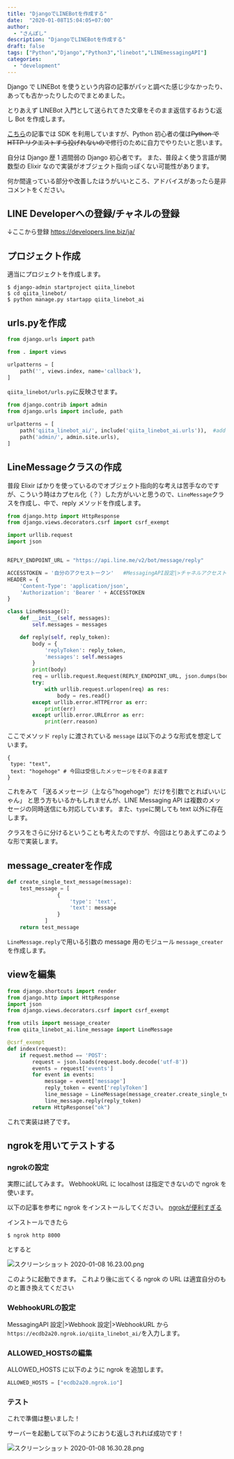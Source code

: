 ```yaml
---
title: "DjangoでLINEBotを作成する"
date:  "2020-01-08T15:04:05+07:00"
author:
  - "さんぽし"
description: "DjangoでLINEBotを作成する"
draft: false
tags: ["Python","Django","Python3","linebot","LINEmessagingAPI"]
categories:
  - "development"
---
```


Django で LINEBot を使うという内容の記事がパッと調べた感じ少なかったり、あっても古かったりしたのでまとめました。

とりあえず LINEBot 入門として送られてきた文章をそのまま返信するおうむ返し Bot を作成します。

[こちら](https://murabitoleg.com/line-bot/)の記事では SDK を利用していますが、Python 初心者の僕は~~Python で HTTP リクエストすら投げれないので~~修行のために自力でやりたいと思います。

自分は Django 歴 1 週間弱の Django 初心者です。
また、普段よく使う言語が関数型の Elixir なので実装がオブジェクト指向っぽくない可能性があります。

何か間違っている部分や改善したほうがいいところ、アドバイスがあったら是非コメントをください。


## LINE Developerへの登録/チャネルの登録
↓ここから登録
https://developers.line.biz/ja/

## プロジェクト作成
適当にプロジェクトを作成します。

```
$ django-admin startproject qiita_linebot
$ cd qiita_linebot/
$ python manage.py startapp qiita_linebot_ai
```

## urls.pyを作成
```qiita_linebot_ai/urls.py
from django.urls import path

from . import views

urlpatterns = [
    path('', views.index, name='callback'),
]
```

`qiita_linebot/urls.py`に反映させます。

```qiita_linebot/urls.py
from django.contrib import admin
from django.urls import include, path

urlpatterns = [
    path('qiita_linebot_ai/', include('qiita_linebot_ai.urls')),  #add
    path('admin/', admin.site.urls),
]
```
## LineMessageクラスの作成
普段 Elixir ばかりを使っているのでオブジェクト指向的な考えは苦手なのですが、こういう時はカプセル化（？）した方がいいと思うので、`LineMessage`クラスを作成し、中で、reply メソッドを作成します。


```line_message.py
from django.http import HttpResponse
from django.views.decorators.csrf import csrf_exempt

import urllib.request
import json


REPLY_ENDPOINT_URL = "https://api.line.me/v2/bot/message/reply"

ACCESSTOKEN = '自分のアクセストークン'   #MessagingAPI設定|>チャネルアクセストークンからアクセストークンを取得
HEADER = {
    'Content-Type': 'application/json',
    'Authorization': 'Bearer ' + ACCESSTOKEN
}

class LineMessage():
    def __init__(self, messages):
        self.messages = messages

    def reply(self, reply_token):
        body = {
            'replyToken': reply_token,
            'messages': self.messages
        }
        print(body)
        req = urllib.request.Request(REPLY_ENDPOINT_URL, json.dumps(body).encode(), HEADER)
        try:
            with urllib.request.urlopen(req) as res:
                body = res.read()
        except urllib.error.HTTPError as err:
            print(err)
        except urllib.error.URLError as err:
            print(err.reason)

```

ここでメソッド `reply` に渡されている `message` は以下のような形式を想定しています。

```
{
 type: "text",
 text: "hogehoge" # 今回は受信したメッセージをそのまま返す
}
```

これをみて
「送るメッセージ（上なら"hogehoge"）だけを引数でとればいいじゃん」
と思う方もいるかもしれませんが、LINE Messaging API は複数のメッセージの同時送信にも対応しています。
また、`type`に関しても text 以外に存在します。

クラスをさらに分けるということも考えたのですが、今回はとりあえずこのような形で実装します。

## message_createrを作成
```util/message.creater.py
def create_single_text_message(message):
    test_message = [
                {
                    'type': 'text',
                    'text': message
                }
            ]
    return test_message
```

`LineMessage.reply`で用いる引数の message 用のモジュール `message_creater` を作成します。

## viewを編集


```view.py
from django.shortcuts import render
from django.http import HttpResponse
import json
from django.views.decorators.csrf import csrf_exempt

from utils import message_creater
from qiita_linebot_ai.line_message import LineMessage

@csrf_exempt
def index(request):
    if request.method == 'POST':
        request = json.loads(request.body.decode('utf-8'))
        events = request['events']
        for event in events:
            message = event['message']
            reply_token = event['replyToken']
            line_message = LineMessage(message_creater.create_single_text_message(message['text']))
            line_message.reply(reply_token)
        return HttpResponse("ok")
```

これで実装は終了です。

## ngrokを用いてテストする
### ngrokの設定
実際に試してみます。
WebhookURL に localhost は指定できないので ngrok を使います。

以下の記事を参考に ngrok をインストールしてください。
[ngrokが便利すぎる](https://qiita.com/mininobu/items/b45dbc70faedf30f484e)

インストールできたら

```
$ ngrok http 8000
```
とすると

![スクリーンショット 2020-01-08 16.23.00.png](https://qiita-image-store.s3.ap-northeast-1.amazonaws.com/0/417600/0a1fe67b-a107-ae38-210c-f4256837fc7b.png)

このように起動できます。
これより後に出てくる ngrok の URL は適宜自分のものと置き換えてください

### WebhookURLの設定
MessagingAPI 設定|>Webhook 設定|>WebhookURL
から
`https://ecdb2a20.ngrok.io/qiita_linebot_ai/`を入力します。

### ALLOWED_HOSTSの編集
ALLOWED_HOSTS に以下のように ngrok を追加します。

```settings.py
ALLOWED_HOSTS = ["ecdb2a20.ngrok.io"]
```

### テスト
これで準備は整いました！

サーバーを起動して以下のようにおうむ返しされれば成功です！

![スクリーンショット 2020-01-08 16.30.28.png](https://qiita-image-store.s3.ap-northeast-1.amazonaws.com/0/417600/eb72d979-ab96-ffc3-60f5-2d9e4a504461.png)

